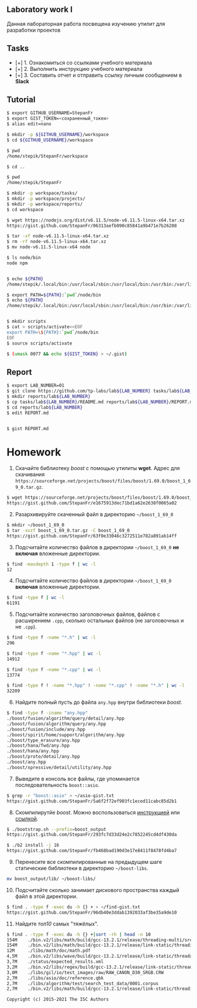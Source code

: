 ## Laboratory work I

Данная лабораторная работа посвещена изучению утилит для разработки проектов

## Tasks

- [+] 1. Ознакомиться со ссылками учебного материала
- [+] 2. Выполнить инструкцию учебного материала
- [+] 3. Составить отчет и отправить ссылку личным сообщением в **Slack**

## Tutorial

```bash
$ export GITHUB_USERNAME=StepanFr
$ export GIST_TOKEN=<сохраненный_токен>
$ alias edit=nano
```

```sh
$ mkdir -p ${GITHUB_USERNAME}/workspace
$ cd ${GITHUB_USERNAME}/workspace
```

```sh
$ pwd
/home/stepik/StepanFr/workspace
```

```sh
$ cd ..
```

```sh
$ pwd
/home/stepik/StepanFr

```

```sh
$ mkdir -p workspace/tasks/
$ mkdir -p workspace/projects/
$ mkdir -p workspace/reports/
$ cd workspace
```

```sh
$ wget https://nodejs.org/dist/v6.11.5/node-v6.11.5-linux-x64.tar.xz
https://gist.github.com/StepanFr/06313aefb090c85841a9b471e7b26208
```

```sh
$ tar -xf node-v6.11.5-linux-x64.tar.xz
$ rm -rf node-v6.11.5-linux-x64.tar.xz
$ mv node-v6.11.5-linux-x64 node
```

```sh
$ ls node/bin
node npm


$ echo ${PATH}
/home/stepik/.local/bin:/usr/local/sbin:/usr/local/bin:/usr/bin:/var/lib/flatpak/exports/bin:/usr/bin/site_perl:/usr/bin/vendor_perl:/usr/bin/core_perl

$ export PATH=${PATH}:`pwd`/node/bin
$ echo ${PATH}
/home/stepik/.local/bin:/usr/local/sbin:/usr/local/bin:/usr/bin:/var/lib/flatpak/exports/bin:/usr/bin/site_perl:/usr/bin/vendor_perl:/usr/bin/core_perl:/home/stepik/StepanFr/workspace/node/bin


$ mkdir scripts
$ cat > scripts/activate<<EOF
export PATH=\${PATH}:`pwd`/node/bin
EOF
$ source scripts/activate
```

```sh
$ (umask 0077 && echo ${GIST_TOKEN} > ~/.gist)
```

## Report

```sh
$ export LAB_NUMBER=01
$ git clone https://github.com/tp-labs/lab${LAB_NUMBER} tasks/lab${LAB_NUMBER}
$ mkdir reports/lab${LAB_NUMBER}
$ cp tasks/lab${LAB_NUMBER}/README.md reports/lab${LAB_NUMBER}/REPORT.md
$ cd reports/lab${LAB_NUMBER}
$ edit REPORT.md


$ gist REPORT.md

```

# Homework

1. Скачайте библиотеку *boost* с помощью утилиты **wget**. Адрес для скачивания `https://sourceforge.net/projects/boost/files/boost/1.69.0/boost_1_69_0.tar.gz`.
```sh
$ wget https://sourceforge.net/projects/boost/files/boost/1.69.0/boost_1_69_0.tar.gz
https://gist.github.com/StepanFr/e1675913dec71bd1a62e2638f0065a02
```

2. Разархивируйте скаченный файл в директорию `~/boost_1_69_0`
```sh
$ mkdir ~/boost_1_69_0
$ tar -xvzf boost_1_69_0.tar.gz -C boost_1_69_0
https://gist.github.com/StepanFr/63f0e33046c3272511e782a891ab14ff
```

3. Подсчитайте количество файлов в директории `~/boost_1_69_0` **не включая** вложенные директории.
```sh
$ find -maxdepth 1 -type f | wc -l
12
```


4. Подсчитайте количество файлов в директории `~/boost_1_69_0` **включая** вложенные директории.
```sh
$ find -type f | wc -l
61191
```


5. Подсчитайте количество заголовочных файлов, файлов с расширением `.cpp`, сколько остальных файлов (не заголовочных и не `.cpp`).
```sh
$ find -type f -name "*.h" | wc -l
296

$ find -type f -name "*.hpp" | wc -l 
14912

$ find -type f -name "*.cpp" | wc -l
13774    

$ find -type f ! -name "*.hpp" ! -name "*.cpp" ! -name "*.h" | wc -l 
32209
```


6. Найдите полный пусть до файла `any.hpp` внутри библиотеки *boost*.
```sh
$ find -type f -iname "any.hpp"     
./boost/fusion/algorithm/query/detail/any.hpp
./boost/fusion/algorithm/query/any.hpp
./boost/fusion/include/any.hpp
./boost/spirit/home/support/algorithm/any.hpp
./boost/type_erasure/any.hpp
./boost/hana/fwd/any.hpp
./boost/hana/any.hpp
./boost/proto/detail/any.hpp
./boost/any.hpp
./boost/xpressive/detail/utility/any.hpp
```


7. Выведите в консоль все файлы, где упоминается последовательность `boost::asio`.
```sh
$ grep -r "boost::asio" > ~/asio-gist.txt 
https://gist.github.com/StepanFr/5a6f2f72ef903fc1eced11cabc85d2b1

```


8. Скомпилирутйе *boost*. Можно воспользоваться [инструкцией](https://www.boost.org/doc/libs/1_61_0/more/getting_started/unix-variants.html#or-build-custom-binaries) или [ссылкой](https://codeyarns.com/2017/01/24/how-to-build-boost-on-linux/).
```sh
$ ./bootstrap.sh --prefix=boost_output
https://gist.github.com/StepanFr/293fc7d33d24e2c7852245cd4df430da

$ ./b2 install -j 16
https://gist.github.com/StepanFr/fb468bad190d3e17e8411f8478fd4ba7
```


9. Перенесите все скомпилированные на предыдущем шаге статические библиотеки в директорию `~/boost-libs`.
```sh
mv boost_output/lib/ ~/boost-libs/
```


10. Подсчитайте сколько занимает дискового пространства каждый файл в этой директории.
```sh
$ find . -type f -exec du -h {} + > ~/find-gist.txt
https://gist.github.com/StepanFr/96db40e3ddab1392033af3be35a9de10
```


11. Найдите *топ10* самых "тяжёлых".
```sh
$ find . -type f -exec du -h {} +|sort -rh | head -n 10
154M    ./bin.v2/libs/math/build/gcc-13.2.1/release/threading-multi/src/tr1/pch.hpp.gch
154M    ./bin.v2/libs/math/build/gcc-13.2.1/release/link-static/threading-multi/src/tr1/pch.hpp.gch
12M     ./libs/math/doc/math.pdf
4,5M    ./bin.v2/libs/wave/build/gcc-13.2.1/release/link-static/threadapi-pthread/threading-multi/visibility-hidden/libboost_wave.a
3,7M    ./status/expected_results.xml
3,2M    ./bin.v2/libs/regex/build/gcc-13.2.1/release/link-static/threading-multi/visibility-hidden/libboost_regex.a
3,0M    ./libs/gil/io/test_images/raw/RAW_CANON_D30_SRGB.CRW
2,7M    ./libs/asio/doc/reference.qbk
2,7M    ./libs/algorithm/test/search_test_data/0001.corpus
2,7M    ./bin.v2/libs/math/build/gcc-13.2.1/release/link-static/threading-multi/visibility-hidden/libboost_math_tr1l.a

```


```
Copyright (c) 2015-2021 The ISC Authors
```
